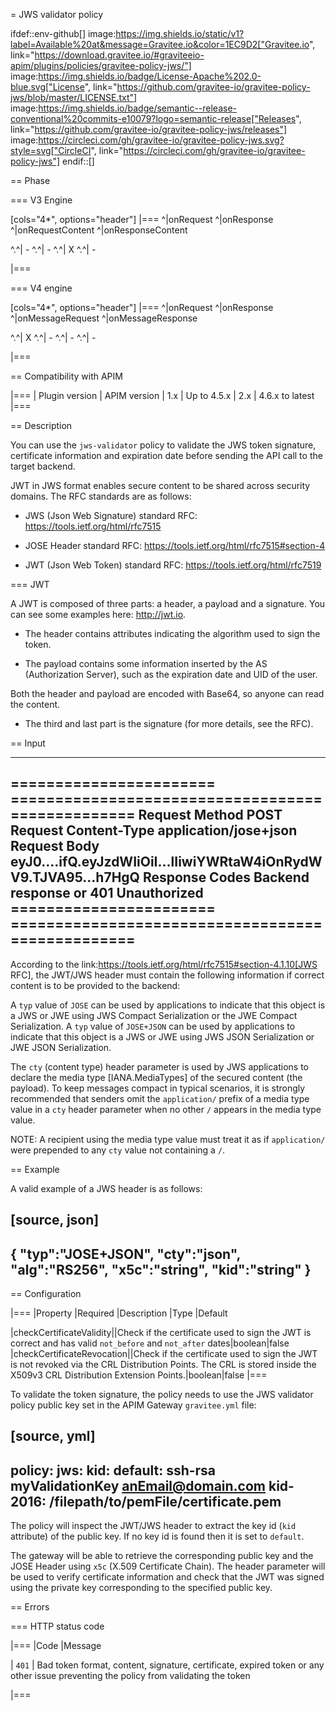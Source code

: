 = JWS validator policy

ifdef::env-github[]
image:https://img.shields.io/static/v1?label=Available%20at&message=Gravitee.io&color=1EC9D2["Gravitee.io", link="https://download.gravitee.io/#graviteeio-apim/plugins/policies/gravitee-policy-jws/"]
image:https://img.shields.io/badge/License-Apache%202.0-blue.svg["License", link="https://github.com/gravitee-io/gravitee-policy-jws/blob/master/LICENSE.txt"]
image:https://img.shields.io/badge/semantic--release-conventional%20commits-e10079?logo=semantic-release["Releases", link="https://github.com/gravitee-io/gravitee-policy-jws/releases"]
image:https://circleci.com/gh/gravitee-io/gravitee-policy-jws.svg?style=svg["CircleCI", link="https://circleci.com/gh/gravitee-io/gravitee-policy-jws"]
endif::[]

== Phase

=== V3 Engine

[cols="4*", options="header"]
|===
^|onRequest
^|onResponse
^|onRequestContent
^|onResponseContent

^.^| -
^.^| -
^.^| X
^.^| -

|===

=== V4 engine

[cols="4*", options="header"]
|===
^|onRequest
^|onResponse
^|onMessageRequest
^|onMessageResponse

^.^| X
^.^| -
^.^| -
^.^| -

|===

== Compatibility with APIM

|===
| Plugin version | APIM version
| 1.x            | Up to 4.5.x
| 2.x            | 4.6.x to latest
|===

== Description

You can use the `jws-validator` policy to validate the JWS token signature, certificate information and expiration date before sending the API call to the target backend.

JWT in JWS format enables secure content to be shared across security domains. The RFC standards are as follows:

- JWS (Json Web Signature) standard RFC: https://tools.ietf.org/html/rfc7515

- JOSE Header standard RFC: https://tools.ietf.org/html/rfc7515#section-4

- JWT (Json Web Token) standard RFC: https://tools.ietf.org/html/rfc7519

=== JWT

A JWT is composed of three parts: a header, a payload and a signature.
You can see some examples here: http://jwt.io.

- The header contains attributes indicating the algorithm used to sign the token.

- The payload contains some information inserted by the AS (Authorization Server), such as the expiration date and UID of the user.

Both the header and payload are encoded with Base64, so anyone can read the content.

- The third and last part is the signature (for more details, see the RFC).

== Input

----
======================= =================================================
Request Method          POST
Request Content-Type    application/jose+json
Request Body            eyJ0....ifQ.eyJzdWIiOiI...lIiwiYWRtaW4iOnRydWV9.TJVA95...h7HgQ
Response Codes          Backend response or 401 Unauthorized
======================= =================================================
----

According to the link:https://tools.ietf.org/html/rfc7515#section-4.1.10[JWS RFC], the JWT/JWS header must contain the following information if correct content is to be provided to the backend:

A `typ` value of `JOSE` can be used by applications to indicate that this object is a JWS or JWE using JWS Compact Serialization or the JWE Compact Serialization.
A `typ` value of `JOSE+JSON` can be used by applications to indicate that this object is a JWS or JWE using JWS JSON Serialization or JWE JSON Serialization.

The `cty` (content type) header parameter is used by JWS applications to declare the media type [IANA.MediaTypes] of the secured content (the payload).
To keep messages compact in typical scenarios, it is strongly recommended that senders omit the `application/` prefix of a media type value in a `cty` header parameter when no other `/` appears in the media type value.

NOTE: A recipient using the media type value must treat it as if `application/` were prepended to any `cty` value not containing a `/`.

== Example

A valid example of a JWS header is as follows:

[source, json]
----
{
 "typ":"JOSE+JSON",
 "cty":"json",
 "alg":"RS256",
 "x5c":"string",
 "kid":"string"
}
----

== Configuration

|===
|Property |Required |Description |Type |Default

|checkCertificateValidity||Check if the certificate used to sign the JWT is correct and has valid `not_before` and `not_after` dates|boolean|false
|checkCertificateRevocation||Check if the certificate used to sign the JWT is not revoked via the CRL Distribution Points. The CRL is stored inside the X509v3 CRL Distribution Extension Points.|boolean|false
|===

To validate the token signature, the policy needs to use the JWS validator policy public key set in the APIM Gateway `gravitee.yml` file:

[source, yml]
----
policy:
  jws:
    kid:
      default: ssh-rsa myValidationKey anEmail@domain.com
      kid-2016: /filepath/to/pemFile/certificate.pem
----

The policy will inspect the JWT/JWS header to extract the key id (`kid` attribute) of the public key. If no key id is found then it is set to `default`.

The gateway will be able to retrieve the corresponding public key and the JOSE Header using `x5c` (X.509 Certificate Chain). The header parameter will be used to verify certificate information
and check that the JWT was signed using the private key corresponding to the specified public key.

== Errors

=== HTTP status code

|===
|Code |Message

| ```401```
| Bad token format, content, signature, certificate, expired token or any other issue preventing the policy from validating the token

|===
